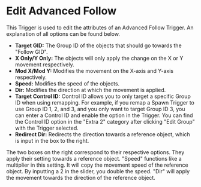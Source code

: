 # Edit Advanced Follow
This Trigger is used to edit the attributes of an Advanced Follow Trigger. An explanation of all options can be found below.

- **Target GID:** The Group ID of the objects that should go towards the "Follow GID".
- **X Only/Y Only:** The objects will only apply the change on the X or Y movement respectively.
- **Mod X/Mod Y:** Modifies the movement on the X-axis and Y-axis respectively.
- **Speed:** Modifies the speed of the objects.
- **Dir:** Modifies the direction at which the movement is applied.
- **Target Control ID:** Control ID allows you to only target a specific Group ID when using remapping. For example, if you remap a Spawn Trigger to use Group ID 1, 2, and 3, and you only want to target Group ID 3, you can enter a Control ID and enable the option in the Trigger. You can find the Control ID option in the "Extra 2" category after clicking "Edit Group" with the Trigger selected.
- **Redirect Dir:** Redirects the direction towards a reference object, which is input in the box to the right.

The two boxes on the right correspond to their respective options. They apply their setting towards a reference object. "Speed" functions like a multiplier in this setting. It will copy the movement speed of the reference object. By inputting a 2 in the slider, you double the speed. "Dir" will apply the movement towards the direction of the reference object.